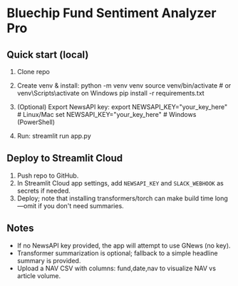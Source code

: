 # Bluechip Fund Sentiment Analyzer Pro

## Quick start (local)
1. Clone repo
2. Create venv & install:
   python -m venv venv
   source venv/bin/activate   # or venv\Scripts\activate on Windows
   pip install -r requirements.txt

3. (Optional) Export NewsAPI key:
   export NEWSAPI_KEY="your_key_here"  # Linux/Mac
   set NEWSAPI_KEY="your_key_here"     # Windows (PowerShell)

4. Run:
   streamlit run app.py

## Deploy to Streamlit Cloud
1. Push repo to GitHub.
2. In Streamlit Cloud app settings, add `NEWSAPI_KEY` and `SLACK_WEBHOOK` as secrets if needed.
3. Deploy; note that installing transformers/torch can make build time long—omit if you don't need summaries.

## Notes
- If no NewsAPI key provided, the app will attempt to use GNews (no key).
- Transformer summarization is optional; fallback to a simple headline summary is provided.
- Upload a NAV CSV with columns: fund,date,nav to visualize NAV vs article volume.

